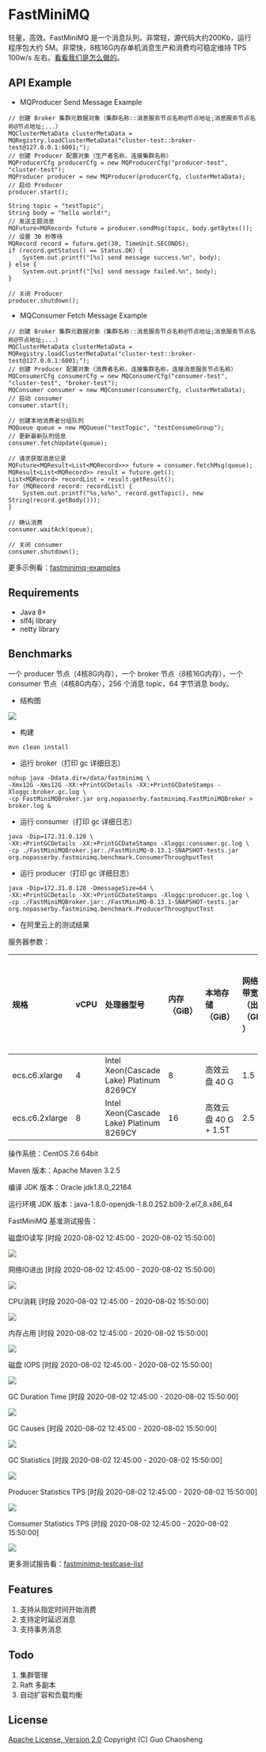 # FastMiniMQ
轻量，高效。FastMiniMQ 是一个消息队列。非常轻，源代码大约200Kb，运行程序包大约 5M。非常快，8核16G内存单机消息生产和消费均可稳定维持 TPS 100w/s 左右。[看看我们是怎么做的](https://github.com/guochaosheng/FastMiniMQ/tree/master/docs/design/fastminimq_design_analysis.md)。
## API Example 
* MQProducer Send Message Example
```
// 创建 Broker 集群元数据对象（集群名称::消息服务节点名称@节点地址;消息服务节点名称@节点地址;...）
MQClusterMetaData clusterMetaData = MQRegistry.loadClusterMetaData("cluster-test::broker-test@127.0.0.1:6001;");
// 创建 Producer 配置对象（生产者名称，连接集群名称）
MQProducerCfg producerCfg = new MQProducerCfg("producer-test", "cluster-test");
MQProducer producer = new MQProducer(producerCfg, clusterMetaData);
// 启动 Producer
producer.start();

String topic = "testTopic";
String body = "hello world!";
// 发送主题消息
MQFuture<MQRecord> future = producer.sendMsg(topic, body.getBytes());
// 设置 30 秒等待
MQRecord record = future.get(30, TimeUnit.SECONDS);
if (record.getStatus() == Status.OK) {
    System.out.printf("[%s] send message success.%n", body);
} else {
    System.out.printf("[%s] send message failed.%n", body);
}

// 关闭 Producer
producer.shutdown();
```
* MQConsumer Fetch Message Example
```
// 创建 Broker 集群元数据对象（集群名称::消息服务节点名称@节点地址;消息服务节点名称@节点地址;...）
MQClusterMetaData clusterMetaData = MQRegistry.loadClusterMetaData("cluster-test::broker-test@127.0.0.1:6001;");
// 创建 Producer 配置对象（消费者名称，连接集群名称，连接消息服务节点名称）
MQConsumerCfg consumerCfg = new MQConsumerCfg("consumer-test", "cluster-test", "broker-test");
MQConsumer consumer = new MQConsumer(consumerCfg, clusterMetaData);
// 启动 consumer
consumer.start();

// 创建本地消费者分组队列
MQQueue queue = new MQQueue("testTopic", "testConsumeGroup");
// 更新最新队列信息
consumer.fetchUpdate(queue);

// 请求获取消息记录
MQFuture<MQResult<List<MQRecord>>> future = consumer.fetchMsg(queue);
MQResult<List<MQRecord>> result = future.get();
List<MQRecord> recordList = result.getResult();
for (MQRecord record: recordList) {
    System.out.printf("%s,%s%n", record.getTopic(), new String(record.getBody()));
}

// 确认消费
consumer.waitAck(queue);

// 关闭 consumer
consumer.shutdown();
```
更多示例看：[fastminimq-examples](https://github.com/guochaosheng/FastMiniMQ/tree/master/src/test/java/org/nopasserby/fastminimq/example)

## Requirements
* Java 8+
* slf4j library
* netty library

## Benchmarks 
一个 producer 节点（4核8G内存），一个 broker 节点（8核16G内存），一个 consumer 节点（4核8G内存），256 个消息 topic，64 字节消息 body。

* 结构图

![](https://www.guochaosheng.com/fastminimq/docs/img/fastminimq_pref_deploy.svg)

* 构建

```
mvn clean install
```
* 运行 broker（打印 gc 详细日志）

```
nohup java -Ddata.dir=/data/fastminimq \
-Xmx12G -Xms12G -XX:+PrintGCDetails -XX:+PrintGCDateStamps -Xloggc:broker.gc.log \
-cp FastMiniMQBroker.jar org.nopasserby.fastminimq.FastMiniMQBroker > broker.log &
```
* 运行 consumer（打印 gc 详细日志）

```
java -Dip=172.31.0.128 \
-XX:+PrintGCDetails -XX:+PrintGCDateStamps -Xloggc:consumer.gc.log \
-cp ./FastMiniMQBroker.jar:./FastMiniMQ-0.13.1-SNAPSHOT-tests.jar org.nopasserby.fastminimq.benchmark.ConsumerThroughputTest
```
* 运行 producer（打印 gc 详细日志）

```
java -Dip=172.31.0.128 -DmessageSize=64 \
-XX:+PrintGCDetails -XX:+PrintGCDateStamps -Xloggc:producer.gc.log \
-cp ./FastMiniMQBroker.jar:./FastMiniMQ-0.13.1-SNAPSHOT-tests.jar org.nopasserby.fastminimq.benchmark.ProducerThroughputTest
```
* 在阿里云上的测试结果

服务器参数：

| 规格           | vCPU | 处理器型号                               | 内存（GiB） | 本地存储（GiB）      | 网络基础带宽能力（出/入）（Gbit/s） | 网络突发带宽能力（出/入）（Gbit/s） | 网络收发包能力（出+入）（万PPS） | 连接数（万） | 多队列 | 云盘最大IOPS | 云盘最大吞吐量（MB/s） | 云盘带宽（Gbit/s） |
| :------------- | :--- | :--------------------------------------- | :---------- | :------------------- | :---------------------------------- | :---------------------------------- | :------------------------------- | :----------- | :----- | :----------- | :--------------------- | :----------------- |
| ecs.c6.xlarge  | 4    | Intel Xeon(Cascade Lake) Platinum 8269CY | 8           | 高效云盘 40 G        | 1.5                                 | 5.0                                 | 50                               | 最高25       | 4      | 5000         | 140                    | 1.5                |
| ecs.c6.2xlarge | 8    | Intel Xeon(Cascade Lake) Platinum 8269CY | 16          | 高效云盘 40 G + 1.5T | 2.5                                 | 8.0                                 | 80                               | 最高25       | 8      | 5000         | 140                    | 2                  |

操作系统：CentOS 7.6 64bit

Maven 版本：Apache Maven 3.2.5

编译 JDK 版本：Oracle jdk1.8.0_22164

运行环境 JDK 版本：java-1.8.0-openjdk-1.8.0.252.b09-2.el7_8.x86_64

FastMiniMQ 基准测试报告：

磁盘IO读写 [时段 2020-08-02 12:45:00 - 2020-08-02 15:50:00]

![](https://www.guochaosheng.com/fastminimq/docs/img/monitor_disk_read_write_bytes(Bps).png)

网络IO进出 [时段 2020-08-02 12:45:00 - 2020-08-02 15:50:00]

![](https://www.guochaosheng.com/fastminimq/docs/img/monitor_net_in_out_rate(bps).png)

CPU消耗 [时段 2020-08-02 12:45:00 - 2020-08-02 15:50:00]

![](https://www.guochaosheng.com/fastminimq/docs/img/monitor_cpu_used_rate.png)

内存占用 [时段 2020-08-02 12:45:00 - 2020-08-02 15:50:00]

![](https://www.guochaosheng.com/fastminimq/docs/img/monitor_mem_used_total.png)

磁盘 IOPS [时段 2020-08-02 12:45:00 - 2020-08-02 15:50:00]

![](https://www.guochaosheng.com/fastminimq/docs/img/monitor_disk_read_write_requests.png)

GC Duration Time [时段 2020-08-02 12:45:00 - 2020-08-02 15:50:00]

![](https://www.guochaosheng.com/fastminimq/docs/img/gc_duration_time.png)

GC Causes [时段 2020-08-02 12:45:00 - 2020-08-02 15:50:00]

![](https://www.guochaosheng.com/fastminimq/docs/img/gc_causes.png)

GC Statistics [时段 2020-08-02 12:45:00 - 2020-08-02 15:50:00]

![](https://www.guochaosheng.com/fastminimq/docs/img/gc_statistics.png)

Producer Statistics TPS [时段 2020-08-02 12:45:00 - 2020-08-02 15:50:00]

![](https://www.guochaosheng.com/fastminimq/docs/img/monitor_producer_statistics_tps.png)

Consumer Statistics TPS [时段 2020-08-02 12:45:00 - 2020-08-02 15:50:00]

![](https://www.guochaosheng.com/fastminimq/docs/img/monitor_consumer_statistics_tps.png)

更多测试报告看：[fastminimq-testcase-list](https://github.com/guochaosheng/FastMiniMQ/tree/master/docs/test/testcase_list.md)

## Features
1. 支持从指定时间开始消费
2. 支持定时延迟消息
3. 支持事务消息

## Todo 
1. 集群管理
2. Raft 多副本
3. 自动扩容和负载均衡

## License
[Apache License, Version 2.0](http://www.apache.org/licenses/LICENSE-2.0.html) Copyright (C) Guo Chaosheng